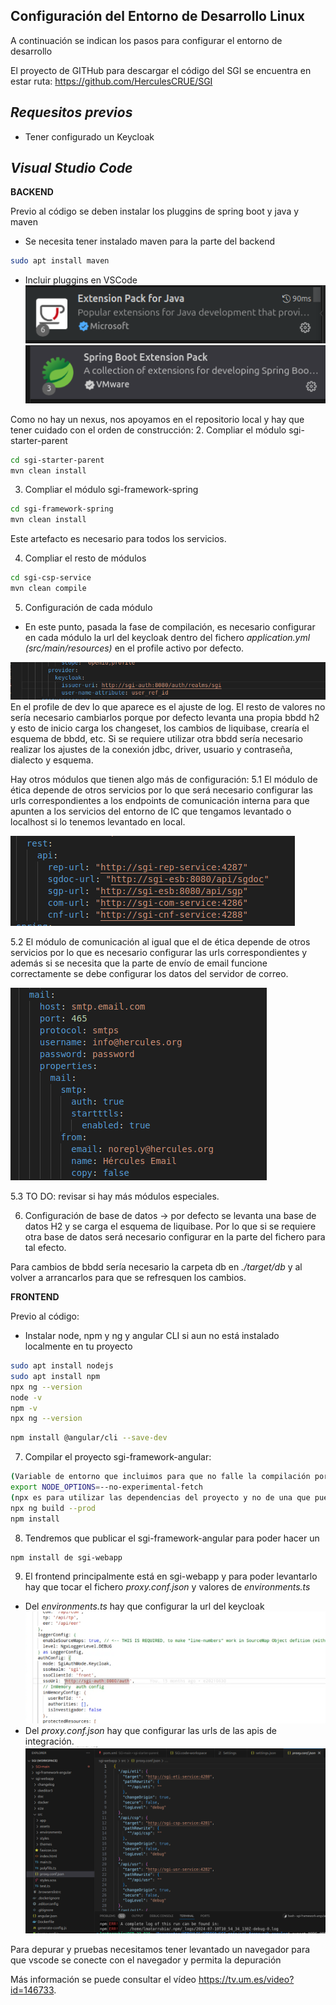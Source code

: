 ## Configuración del Entorno de Desarrollo Linux
A continuación se indican los pasos para configurar el entorno de desarrollo

El proyecto de GITHub para descargar el código del SGI se encuentra en estar ruta:
https://github.com/HerculesCRUE/SGI

## _Requesitos previos_
* Tener configurado un Keycloak

## _Visual Studio Code_

**BACKEND**

Previo al código se deben instalar los pluggins de spring boot y java y maven

* Se necesita tener instalado maven para la parte del backend
```sh
sudo apt install maven
```
* Incluir pluggins en VSCode
![pluggintjavavs](https://github.com/dialrepo/Hercules_SGI/blob/main/docs/img/pluggintjavavs.jpg)
![pluggintspvs](https://github.com/dialrepo/Hercules_SGI/blob/main/docs/img/pluggintspvs.jpg)

Como no hay un nexus, nos apoyamos en el repositorio local y hay que tener cuidado con el orden de construcción:
2. Compliar el módulo sgi-starter-parent
```sh
cd sgi-starter-parent
mvn clean install
```
3. Compliar el módulo sgi-framework-spring
```sh
cd sgi-framework-spring
mvn clean install
```
Este artefacto es necesario para todos los servicios.

4. Compliar el resto de módulos
```sh
cd sgi-csp-service
mvn clean compile
```

5. Configuración de cada módulo
* En este punto, pasada la fase de compilación, es necesario configurar en cada módulo la url  del keycloak dentro del fichero _application.yml (src/main/resources)_ en el profile activo por defecto.

![config_keycloak](https://github.com/dialrepo/Hercules_SGI/blob/main/docs/img/config_keycloak.jpg)
En el profile de dev lo que aparece es el ajuste de log.
El resto de valores no sería necesario cambiarlos porque por defecto levanta una propia bbdd h2 y esto de inicio carga los changeset, los cambios de liquibase, crearía el esquema de bbdd, etc. Si se requiere utilizar otra bbdd sería necesario realizar los ajustes de la conexión jdbc, driver, usuario y contraseña, dialecto y esquema. 

Hay otros módulos que tienen algo más de configuración:
   5.1 El módulo de ética depende de otros servicios por lo que será necesario configurar las urls correspondientes a los endpoints de comunicación interna para que apunten a los servicios del entorno de IC que tengamos levantado o localhost si lo tenemos levantado en local. 

![config_keycloak](https://github.com/dialrepo/Hercules_SGI/blob/main/docs/img/config_eti.jpg)

   5.2 El módulo de comunicación al igual que el de ética depende de otros servicios por lo que es necesario configurar las urls correspondientes y además si se necesita que la parte de envío de email funcione correctamente se debe configurar los datos del servidor de correo.   

![config_keycloak](https://github.com/dialrepo/Hercules_SGI/blob/main/docs/img/config_com.jpg)

   5.3 TO DO:  revisar si hay más módulos especiales.
    
6. Configuración de base de datos → por defecto se levanta una base de datos H2 y se carga el esquema de liquibase. Por lo que si se requiere otra base de datos será necesario configurar en la parte del fichero para tal efecto.

Para cambios de bbdd sería necesario la carpeta db en _./target/db_ y al volver a arrancarlos para que se refresquen los cambios.

**FRONTEND**

Previo al código:
* Instalar node, npm y ng y angular CLI si aun no está instalado localmente en tu proyecto
```sh
sudo apt install nodejs
sudo apt install npm
npx ng --version
node -v
npm -v
npx ng --version
```

```sh
npm install @angular/cli --save-dev
```

7. Compilar el proyecto sgi-framework-angular:
```sh
(Variable de entorno que incluimos para que no falle la compilación por las versiones de node)
export NODE_OPTIONS=--no-experimental-fetch
(npx es para utilizar las dependencias del proyecto y no de una que pueda estar instalada de forma global)
npx ng build --prod
npm install
```
8. Tendremos que publicar el sgi-framework-angular para poder hacer un
```sh
npm install de sgi-webapp
```


9. El frontend principalmente está en sgi-webapp y para poder levantarlo hay que tocar el fichero _proxy.conf.json_ y valores de _environments.ts_
* Del _environments.ts_ hay que configurar la url del keycloak
![config_keycloak_env](https://github.com/dialrepo/Hercules_SGI/blob/main/docs/img/config_keycloak_env.jpg)
* Del _proxy.conf.json_ hay que configurar las urls de las apis de integración. 
![proxy_conf_json](https://github.com/dialrepo/Hercules_SGI/blob/main/docs/img/proxy_conf_json.jpg)

Para depurar y pruebas necesitamos tener levantado un navegador para que vscode se conecte con el navegador y permita la depuración

Más información se puede consultar el vídeo https://tv.um.es/video?id=146733.
